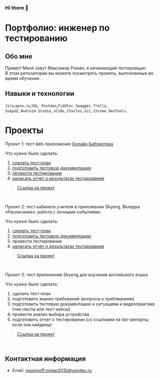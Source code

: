 ### Hi there 👋
# Портфолио: инженер по тестированию

## Обо мне 

Привет! Меня зовут Максимов Роман, я начинающий тестировщик. <br>
В этом репозитории вы можете посмотреть проекты, выполненные во время обучения .
<br>

## Навыки и технологии
``Jira``,``qase.io``,``SQL``,`` Postman``,``Fiddler``, ``Swagger``, ``Trello``, <br>
``SoapUI``, ``Android Studio``, ``xCode``, ``Charles``, ``Git``, ``Chrome DevTools``.




 # Проекты

<p> Проект 1: тест веб-приложения <a href="https://online-ru-lib-3.herokuapp.com/">Онлайн Библиотека</a></p>
<p>Что нужно было сделать:<p>
<ol>
  <li><a href="https://qa-bag-reportr.atlassian.net/wiki/spaces/~63aee017d3aeefa40542a591/pages/1507483#%D0%A0%D0%B0%D1%81%D0%BF%D0%B8%D1%81%D0%B0%D0%BD%D0%B8%D0%B5">сделать тест-план</a> </li>
  <li><a href="https://app.qase.io/project/LIBRARY"> подготовить тестовую документацию</a></li>
  <li><a href="https://app.qase.io/run/LIBRARY/dashboard/1"> провести тестирование</a></li>
  <li><a href="https://qa-bag-reportr.atlassian.net/wiki/spaces/~63aee017d3aeefa40542a591/pages/1507483">написать отчет о результатах тестирования</a></li>
</ol>

> <a href="https://online-ru-lib-3.herokuapp.com/">Ссылка на проект</a>



<br> 

<p> Проект 2: тест кабинета учителя в приложении Skyeng, Вкладка «Расписание», работа с личными событиями.</p>
<p>Что нужно было сделать:<p>
<ol>
  <li><a href="https://qa-bag-reportr.atlassian.net/wiki/spaces/~63aee017d3aeefa40542a591/pages/884737/1+2-#%D0%A2%D0%B5%D1%81%D1%82-%D0%BF%D0%BB%D0%B0%D0%BD">сделать тест-план</a> </li>
  <li><a href="https://qa-bag-reportr.atlassian.net/wiki/spaces/~63aee017d3aeefa40542a591/pages/884737/1+2-#%D0%A2%D0%B5%D1%81%D1%82-%D0%BA%D0%B5%D0%B9%D1%81%D1%8B-%D0%B8-%D1%87%D0%B5%D0%BA-%D0%BB%D0%B8%D1%81%D1%82%D1%8B">подготовить тестовую документацию</a></li>
  <li>провести тестирование</li>
  <li><a href="https://qa-bag-reportr.atlassian.net/wiki/spaces/~63aee017d3aeefa40542a591/pages/884737/1+2-#%D0%9E%D1%82%D1%87%D0%B5%D1%82-%D0%BE-%D1%82%D0%B5%D1%81%D1%82%D0%B8%D1%80%D0%BE%D0%B2%D0%B0%D0%BD%D0%B8%D0%B8-%D0%B8%D1%82%D0%BE%D0%B3%D0%BE%D0%B2%D0%BE%D0%B3%D0%BE-%D0%BF%D1%80%D0%BE%D0%B5%D0%BA%D1%82%D0%B0">написать отчет о результатах тестирования</a></li>
</ol>

>  <a href="[https://fogen.notion.site/fogen/1-2-Web-REST-API-Postman-5f1700d11e1840b2a4e244b38cb0190f](http://skyeng.ru/)">Ссылка на проект</a>
<br> 

<p> Проект 3: тест приложения Skyeng для изучения английского языка</p>
<p>Что нужно было сделать:<p>
<ol>
  <li>сделать тест-план </li>
  <li>подготовить анализ требований (вопросы к требованиям)</li>
  <li>подготовить тестовую документацию к ситуациям и видеопрактике (чек-листы или тест-кейсы)</li>
  <li>провести анализ выбора устройства</li>
  <li>подготовить отчет о тестировании (со ссылками на баг-репорты, если они найдены)</li>
</ol>

> <a href="https://testqa35.atlassian.net/wiki/spaces/MP/pages/33272/EX1+1](https://fogen.notion.site/fogen/3-Mobile-Charles-044a1edfbda44d10bd029acae08e005e">Ссылка на проект</a>
<br> 




## Контактная информация
- Email: maximoff.roman2010@yandex.ru


<!--
**Maks4850/Maks4850** is a ✨ _special_ ✨ repository because its `README.md` (this file) appears on your GitHub profile.

Here are some ideas to get you started:

- 🔭 I’m currently working on ...
- 🌱 I’m currently learning ...
- 👯 I’m looking to collaborate on ...
- 🤔 I’m looking for help with ...
- 💬 Ask me about ...
- 📫 How to reach me: ...
- 😄 Pronouns: ...
- ⚡ Fun fact: ...
-->
